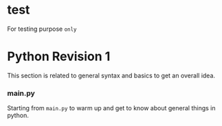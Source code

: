 # test
For testing purpose `only`

# Python Revision 1
This section is related to general syntax and basics to get an overall idea.

### main.py
Starting from `main.py` to warm up and get to know about general things in python.
